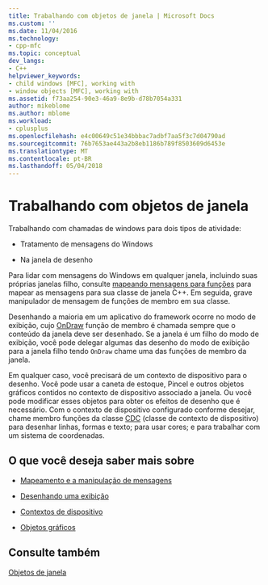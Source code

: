 ```yaml
---
title: Trabalhando com objetos de janela | Microsoft Docs
ms.custom: ''
ms.date: 11/04/2016
ms.technology:
- cpp-mfc
ms.topic: conceptual
dev_langs:
- C++
helpviewer_keywords:
- child windows [MFC], working with
- window objects [MFC], working with
ms.assetid: f73aa254-90e3-46a9-8e9b-d78b7054a331
author: mikeblome
ms.author: mblome
ms.workload:
- cplusplus
ms.openlocfilehash: e4c00649c51e34bbbac7adbf7aa5f3c7d04790ad
ms.sourcegitcommit: 76b7653ae443a2b8eb1186b789f8503609d6453e
ms.translationtype: MT
ms.contentlocale: pt-BR
ms.lasthandoff: 05/04/2018
---
```

# <a name="working-with-window-objects"></a>Trabalhando com objetos de janela
Trabalhando com chamadas de windows para dois tipos de atividade:  
  
-   Tratamento de mensagens do Windows  
  
-   Na janela de desenho  
  
 Para lidar com mensagens do Windows em qualquer janela, incluindo suas próprias janelas filho, consulte [mapeando mensagens para funções](../mfc/reference/mapping-messages-to-functions.md) para mapear as mensagens para sua classe de janela C++. Em seguida, grave manipulador de mensagem de funções de membro em sua classe.  
  
 Desenhando a maioria em um aplicativo do framework ocorre no modo de exibição, cujo [OnDraw](../mfc/reference/cview-class.md#ondraw) função de membro é chamada sempre que o conteúdo da janela deve ser desenhado. Se a janela é um filho do modo de exibição, você pode delegar algumas das desenho do modo de exibição para a janela filho tendo `OnDraw` chame uma das funções de membro da janela.  
  
 Em qualquer caso, você precisará de um contexto de dispositivo para o desenho. Você pode usar a caneta de estoque, Pincel e outros objetos gráficos contidos no contexto de dispositivo associado a janela. Ou você pode modificar esses objetos para obter os efeitos de desenho que é necessário. Com o contexto de dispositivo configurado conforme desejar, chame membro funções da classe [CDC](../mfc/reference/cdc-class.md) (classe de contexto de dispositivo) para desenhar linhas, formas e texto; para usar cores; e para trabalhar com um sistema de coordenadas.  
  
## <a name="what-do-you-want-to-know-more-about"></a>O que você deseja saber mais sobre  
  
-   [Mapeamento e a manipulação de mensagens](../mfc/message-handling-and-mapping.md)  
  
-   [Desenhando uma exibição](../mfc/drawing-in-a-view.md)  
  
-   [Contextos de dispositivo](../mfc/device-contexts.md)  
  
-   [Objetos gráficos](../mfc/graphic-objects.md)  
  
## <a name="see-also"></a>Consulte também  
 [Objetos de janela](../mfc/window-objects.md)

